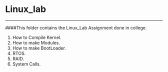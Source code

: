 # Linux_lab
---------------------
####This folder contains the Linux_Lab Assignment done in college.

1. How to Compile Kernel.
2. How to make Modules.
3. How to make BootLoader.
4. RTOS.
5. RAID.
6. System Calls.


